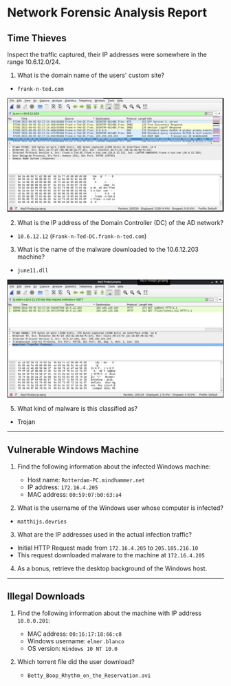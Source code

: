 # Network Forensic Analysis Report

## Time Thieves
Inspect the traffic captured,  their IP addresses were somewhere in the range 10.6.12.0/24.

1. What is the domain name of the users' custom site?
  - `frank-n-ted.com`
  
  ![domainname](https://github.com/Reeti4cyber/Final-Project/blob/main/Images/TimethievesDNS.png)
  
  
2. What is the IP address of the Domain Controller (DC) of the AD network?
  - `10.6.12.12` (`Frank-n-Ted-DC.frank-n-ted.com`)
3. What is the name of the malware downloaded to the 10.6.12.203 machine?
  - `june11.dll`

![malware](https://github.com/Reeti4cyber/Final-Project/blob/main/Images/TimethievesGET.png)

5. What kind of malware is this classified as?
  - Trojan

---

## Vulnerable Windows Machine

1. Find the following information about the infected Windows machine:
    - Host name: `Rotterdam-PC.mindhammer.net`
    - IP address: `172.16.4.205`
    - MAC address: `00:59:07:b0:63:a4`

2. What is the username of the Windows user whose computer is infected?
  - `matthijs.devries`

3. What are the IP addresses used in the actual infection traffic?
  - Initial HTTP Request made from `172.16.4.205` to `205.185.216.10`
  - This request downloaded malware to the machine at `172.16.4.205`

4. As a bonus, retrieve the desktop background of the Windows host.

---
## Illegal Downloads

1. Find the following information about the machine with IP address `10.0.0.201`:
    - MAC address: `00:16:17:18:66:c8`
    - Windows username: `elmer.blanco`
    - OS version: `Windows 10 NT 10.0`

2. Which torrent file did the user download?
    - `Betty_Boop_Rhythm_on_the_Reservation.avi`

